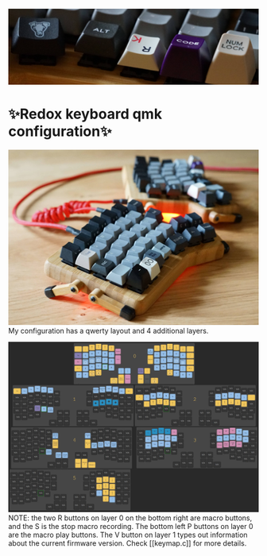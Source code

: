 <!This is the  ~/qmk_firmware/keyboards/redox/keymaps/Prutserdt/README.md file for the dotfile bare Github repo/>
![Redox keyboard](keycaps.JPG)
# :sparkles:Redox keyboard qmk configuration:sparkles:

![Redox keyboard](Redox_keyboard.JPG)
My configuration has a qwerty layout and 4 additional layers. 

![Redox layers](Layers.JPG)
NOTE: the two R buttons on layer 0 on the bottom right are macro buttons, and the S is the stop macro recording. The bottom left P buttons on layer 0 are the macro play buttons. The V button on layer 1 types out information about the current firmware version. Check [[keymap.c]] for more details.
